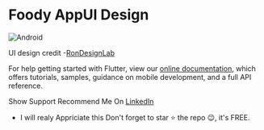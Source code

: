 # Foody AppUI Design



![Android](https://i.imgur.com/PCuOAEj.jpg)





UI design credit -[RonDesignLab](https://dribbble.com/shots/6687016-Foody-Food-by-Subscription) 

For help getting started with Flutter, view our
[online documentation](https://flutter.dev/docs), which offers tutorials,
samples, guidance on mobile development, and a full API reference.


Show Support
Recommend Me On [LinkedIn](https://www.linkedin.com/in/tushar-nikam-a29a97131/) 

- I will realy Appriciate this
Don't forget to star ⭐ the repo 😉, it's FREE.
